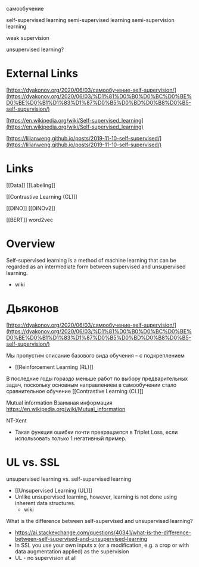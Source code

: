 
самообучение

self-supervised learning
semi-supervised learning
semi-supervision learning

weak supervision

unsupervised learning?

# External Links

[https://dyakonov.org/2020/06/03/самообучение-self-supervision/](https://dyakonov.org/2020/06/03/%D1%81%D0%B0%D0%BC%D0%BE%D0%BE%D0%B1%D1%83%D1%87%D0%B5%D0%BD%D0%B8%D0%B5-self-supervision/)

[https://en.wikipedia.org/wiki/Self-supervised_learning](https://en.wikipedia.org/wiki/Self-supervised_learning)

[https://lilianweng.github.io/posts/2019-11-10-self-supervised/](https://lilianweng.github.io/posts/2019-11-10-self-supervised/)

# Links

[[Data]]
[[Labeling]]

[[Contrastive Learning (CL)]]

[[DINO]]
[[DINOv2]]

[[BERT]]
word2vec



# Overview

Self-supervised learning is a method of machine learning that can be regarded as an intermediate form between supervised and unsupervised learning.
- wiki

# Дьяконов

[https://dyakonov.org/2020/06/03/самообучение-self-supervision/](https://dyakonov.org/2020/06/03/%D1%81%D0%B0%D0%BC%D0%BE%D0%BE%D0%B1%D1%83%D1%87%D0%B5%D0%BD%D0%B8%D0%B5-self-supervision/)

Мы пропустим описание базового вида обучения – с подкреплением
- [[Reinforcement Learning (RL)]]

В последние годы гораздо меньше работ по выбору предварительных задач, поскольку основным направлением в самообучении стало сравнительное обучение [[Contrastive Learning (CL)]]

Mutual information
Взаимная информация
https://en.wikipedia.org/wiki/Mutual_information

NT-Xent
- Такая функция ошибки почти превращается в Triplet Loss, если использовать только 1 негативный пример.

# UL vs. SSL

unsupervised learning vs. self-supervised learning
- [[Unsupervised Learning (UL)]]
- Unlike unsupervised learning, however, learning is not done using inherent data structures.
	- wiki

What is the difference between self-supervised and unsupervised learning?
- https://ai.stackexchange.com/questions/40341/what-is-the-difference-between-self-supervised-and-unsupervised-learning
- In SSL you use your own inputs x (or a modification, e.g. a crop or with data augmentation applied) as the supervision
- UL - no supervision at all
